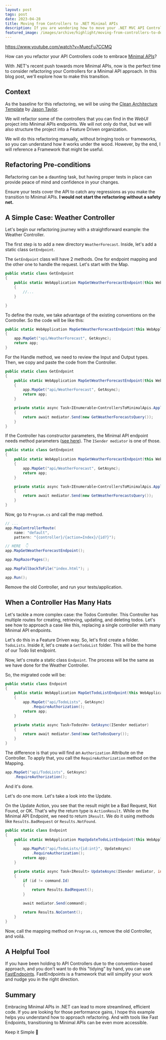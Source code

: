 ```yaml
---
layout: post
tags: post
date: 2023-04-28
title: Moving from Controllers to .NET Minimal APIs
description: If you are wondering how to move your .NET MVC API Controllers to Minimal APIs, this blog post is for you.
featured_image: /images/archive/highlight/moving-from-controllers-to-dotnet-minimal-apis.png
---
```


https://www.youtube.com/watch?v=MuecFu7CCMQ

How can you refactor your API Controllers code to embrace [Minimal APIs](https://learn.microsoft.com/en-us/aspnet/core/fundamentals/minimal-apis)?

With .NET's recent push towards more Minimal APIs, now is the perfect time to consider refactoring your Controllers for a Minimal API approach. In this blog post, we'll explore how to make this transition.

## Context

As the baseline for this refactoring, we will be using the [Clean Architecture Template](https://github.com/jasontaylordev/CleanArchitecture) by [Jason Taylor](https://jasontaylor.dev/).

We will refactor some of the controllers that you can find in the _WebUI_ project into Minimal APIs endpoints. We will not only do that, but we will also structure the project into a Feature Driven organization.

We will do this refactoring manually, without bringing tools or frameworks, so you can understand how it works under the wood. However, by the end, I will reference a Framework that might be useful.

## Refactoring Pre-conditions

Refactoring can be a daunting task, but having proper tests in place can provide peace of mind and confidence in your changes.

Ensure your tests cover the API to catch any regressions as you make the transition to Minimal APIs. **I would not start the refactoring without a safety net.**

## A Simple Case: Weather Controller

Let's begin our refactoring journey with a straightforward example: the Weather Controller.

The first step is to add a new directory `WeatherForecast`.
Inside, let's add a static class `GetEndpoint`.

The `GetEndpoint` class will have 2 methods. One for endpoint mapping and the other one to handle the request. Let's start with the Map.

```csharp
public static class GetEndpoint
{
    public static WebApplication MapGetWeatherForecastEndpoint(this WebApplication app)
    {
        //...
    }

}
```

To define the route, we take advantage of the existing conventions on the Controller. So the code will be like this:

```csharp
public static WebApplication MapGetWeatherForecastEndpoint(this WebApplication app)
{
    app.MapGet("api/WeatherForecast", GetAsync);
    return app;
}
```

For the Handle method, we need to review the Input and Output types.
Then, we copy and paste the code from the Controller.

```csharp
public static class GetEndpoint
{
    public static WebApplication MapGetWeatherForecastEndpoint(this WebApplication app)
    {
        app.MapGet("api/WeatherForecast", GetAsync);
        return app;
    }

    private static async Task<IEnumerable<ControllersToMinimalApis.Application.WeatherForecasts.Queries.GetWeatherForecasts.WeatherForecast>> GetAsync()
    {
        return await mediator.Send(new GetWeatherForecastsQuery());
    }
}
```

If the Controller has constructor parameters, the Minimal API endpoint needs method parameters ([see here](https://learn.microsoft.com/en-us/aspnet/core/fundamentals/minimal-apis/parameter-binding?view=aspnetcore-7.0#parameter-binding-with-dependency-injection)). The `ISender mediator` is one of those.

```csharp
public static class GetEndpoint
{
    public static WebApplication MapGetWeatherForecastEndpoint(this WebApplication app)
    {
        app.MapGet("api/WeatherForecast", GetAsync);
        return app;
    }

    private static async Task<IEnumerable<ControllersToMinimalApis.Application.WeatherForecasts.Queries.GetWeatherForecasts.WeatherForecast>> GetAsync(ISender mediator)
    {
        return await mediator.Send(new GetWeatherForecastsQuery());
    }
}
```

Now, go to `Program.cs` and call the map method.

```csharp
// ...
app.MapControllerRoute(
    name: "default",
    pattern: "{controller}/{action=Index}/{id?}");

// HERE  👇
app.MapGetWeatherForecastEndpoint();

app.MapRazorPages();

app.MapFallbackToFile("index.html"); ;

app.Run();

```

Remove the old Controller, and run your tests/application.

## When a Controller Has Many Hats

Let's tackle a more complex case: the Todos Controller. This Controller has multiple routes for creating, retrieving, updating, and deleting todos. Let's see how to approach a case like this, replacing a single controller with many Minimal API endpoints.

Let's do this in a Feature Driven way. So, let's first create a folder. `TodoLists`. Inside it, let's create a `GetTodoList` folder. This will be the home of our Todo list endpoint.

Now, let's create a static class `Endpoint`. The process will be the same as we have done for the Weather Controller.

So, the migrated code will be:

```csharp
public static class Endpoint
{
    public static WebApplication MapGetTodoListEndpoint(this WebApplication app)
    {
        app.MapGet("api/TodoLists", GetAsync)
            .RequireAuthorization();
        return app;
    }

    private static async Task<TodosVm> GetAsync(ISender mediator)
    {
        return await mediator.Send(new GetTodosQuery());
    }
}
```

The difference is that you will find an `Authorization` Attribute on the Controller. To apply that, you call the `RequireAuthorization` method on the Mapping.

```csharp
app.MapGet("api/TodoLists", GetAsync)
    .RequireAuthorization();
```

And it's done.

Let's do one more. Let's take a look into the Update.

On the Update Action, you see that the result might be a Bad Request, Not Found, or OK. That's why the return type is `ActionResult`. While on the Minimal API Endpoint, we need to return `IResult`. We do it using methods like `Results.BadRequest` or `Results.NotFound`.

```csharp
public static class Endpoint
{
    public static WebApplication MapUpdateTodoListEndpoint(this WebApplication app)
    {
        app.MapPut("api/TodoLists/{id:int}", UpdateAsync)
            .RequireAuthorization();
        return app;
    }

    private static async Task<IResult> UpdateAsync(ISender mediator, int id, UpdateTodoListCommand command)
    {
        if (id != command.Id)
        {
            return Results.BadRequest();
        }

        await mediator.Send(command);

        return Results.NoContent();
    }
}
```

Now, call the mapping method on `Program.cs`, remove the old Controller, and voilá.

## A Helpful Tool

If you have been holding to API Controllers due to the convention-based approach, and you don't want to do this "tidying" by hand, you can use [FastEndpoints](https://fast-endpoints.com/). FastEndpoints is a framework that will simplify your work and nudge you in the right direction.

## Summary

Embracing Minimal APIs in .NET can lead to more streamlined, efficient code. If you are looking for those performance gains, I hope this example helps you understand how to approach refactoring. And with tools like Fast Endpoints, transitioning to Minimal APIs can be even more accessible.

Keep it Simple 🌱
